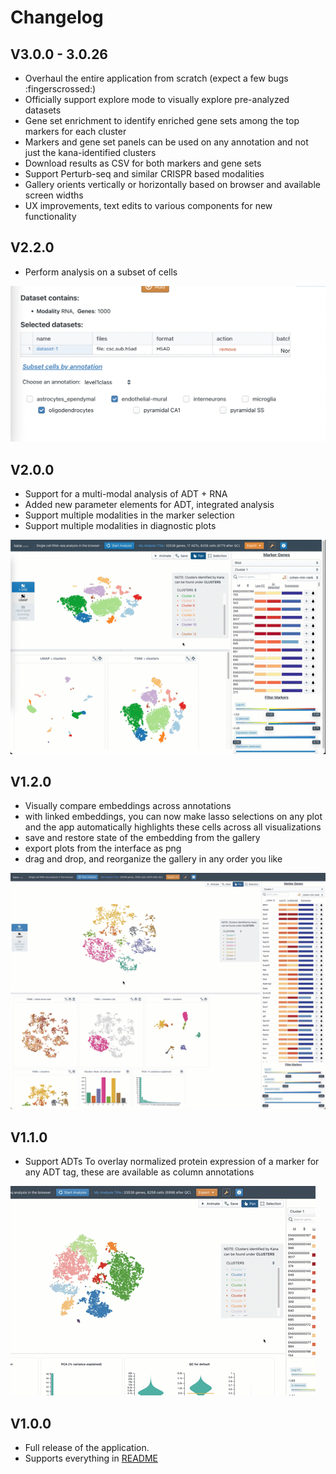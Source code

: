 # Changelog

## V3.0.0 - 3.0.26

- Overhaul the entire application from scratch (expect a few bugs :fingerscrossed:)
- Officially support explore mode to visually explore pre-analyzed datasets
- Gene set enrichment to identify enriched gene sets among the top markers for each cluster
- Markers and gene set panels can be used on any annotation and not just the kana-identified clusters
- Download results as CSV for both markers and gene sets
- Support Perturb-seq and similar CRISPR based modalities
- Gallery orients vertically or horizontally based on browser and available screen widths
- UX improvements, text edits to various components for new functionality

## V2.2.0
- Perform analysis on a subset of cells

![Subset cells](assets/subset.png)

## V2.0.0
- Support for a multi-modal analysis of ADT + RNA
- Added new parameter elements for ADT, integrated analysis
- Support multiple modalities in the marker selection
- Support multiple modalities in diagnostic plots

![Multimodal analysis](assets/v2_adt.gif)

## V1.2.0

- Visually compare embeddings across annotations
- with linked embeddings, you can now make lasso selections on any plot and the app automatically highlights these cells across all visualizations
- save and restore state of the embedding from the gallery
- export plots from the interface as png
- drag and drop, and reorganize the gallery in any order you like

![Linked Visualizations](assets/linked_visualization.gif)

## V1.1.0

- Support ADTs 
To overlay normalized protein expression of a marker for any ADT tag, these are available as column annotations

![ADT protein expression](./assets/adt_expr.gif)


## V1.0.0

- Full release of the application. 
- Supports everything in [README](./README.md)